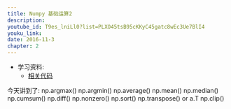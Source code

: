 ```yaml
---
title: Numpy 基础运算2 
description: 
youtube_id: T9es_lniLl0?list=PLXO45tsB95cKKyC45gatc8wEc3Ue7BlI4
youku_link: 
date: 2016-11-3
chapter: 2
---
```

* 学习资料:
  * [相关代码]()

今天讲到了:
np.argmax()
np.argmin()
np.average()
np.mean()
np.median()
np.cumsum()
np.diff()
np.nonzero()
np.sort()
np.transpose() or a.T
np.clip()